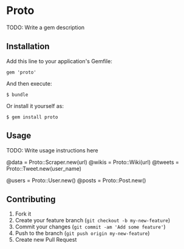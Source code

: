 # Proto

TODO: Write a gem description

## Installation

Add this line to your application's Gemfile:

    gem 'proto'

And then execute:

    $ bundle

Or install it yourself as:

    $ gem install proto

## Usage

TODO: Write usage instructions here

@data   = Proto::Scraper.new(url)
@wikis  = Proto::Wiki(url)
@tweets = Proto::Tweet.new(user_name)

@users = Proto::User.new()
@posts = Proto::Post.new()


## Contributing

1. Fork it
2. Create your feature branch (`git checkout -b my-new-feature`)
3. Commit your changes (`git commit -am 'Add some feature'`)
4. Push to the branch (`git push origin my-new-feature`)
5. Create new Pull Request
